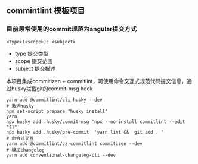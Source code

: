 ## commintlint 模板项目

### 目前最常使用的commit规范为angular提交方式
```
<type>(<scope>): <subject>
```
* type 提交类型
* scope 提交范围
* subject 提交描述

本项目集成commitizen + commitlint，可使用命令交互式规范代码提交信息，通过husky拦截git的commit-msg hook

```shell
yarn add @commitlint/cli husky --dev
# 激活husky
npm set-script prepare "husky install"
yarn
npx husky add .husky/commit-msg 'npx --no-install commitlint --edit "$1"'
npx husky add .husky/pre-commit  'yarn lint &&  git add . '
# 命令式交互
yarn add @commitlint/cz-commitlint commitizen --dev
# 增加changelog
yarn add conventional-changelog-cli --dev

```